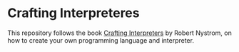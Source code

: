 # Crafting Interpreteres
This repository follows the book [Crafting Interpreters](https://craftinginterpreters.com/) by Robert Nystrom, on how to create your own programming language and interpreter. 
